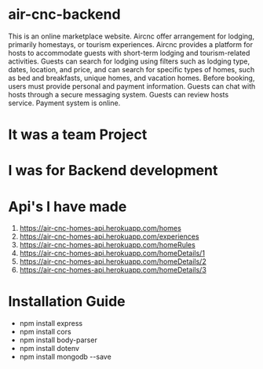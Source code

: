 # air-cnc-backend

This is an online marketplace website. Aircnc offer arrangement for lodging, primarily homestays, or tourism experiences. Aircnc provides a platform for hosts to accommodate guests with short-term lodging and tourism-related activities. Guests can search for lodging using filters such as lodging type, dates, location, and price, and can search for specific types of homes, such as bed and breakfasts, unique homes, and vacation homes. Before booking, users must provide personal and payment information. Guests can chat with hosts through a secure messaging system. Guests can review hosts service. Payment system is online.

# It was a team Project

# I was for Backend development

# Api's I have made

1.	 https://air-cnc-homes-api.herokuapp.com/homes
2.	 https://air-cnc-homes-api.herokuapp.com/experiences
3.	 https://air-cnc-homes-api.herokuapp.com/homeRules
4.	 https://air-cnc-homes-api.herokuapp.com/homeDetails/1
5.	 https://air-cnc-homes-api.herokuapp.com/homeDetails/2
6.	 https://air-cnc-homes-api.herokuapp.com/homeDetails/3

# Installation Guide

* npm install express
* npm install cors
* npm install body-parser
* npm install dotenv
* npm install mongodb --save




